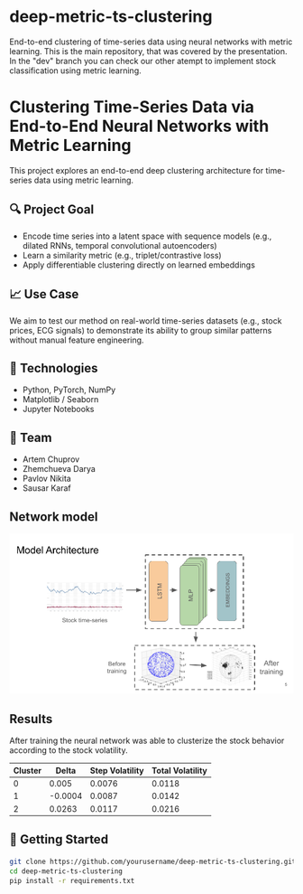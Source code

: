 # deep-metric-ts-clustering
End-to-end clustering of time-series data using neural networks with metric learning. This is the main repository, that was covered by the presentation. In the "dev" branch you can check our other atempt to implement stock classification using metric learning.

# Clustering Time-Series Data via End-to-End Neural Networks with Metric Learning

This project explores an end-to-end deep clustering architecture for time-series data using metric learning.

## 🔍 Project Goal

- Encode time series into a latent space with sequence models (e.g., dilated RNNs, temporal convolutional autoencoders)
- Learn a similarity metric (e.g., triplet/contrastive loss)
- Apply differentiable clustering directly on learned embeddings

## 📈 Use Case

We aim to test our method on real-world time-series datasets (e.g., stock prices, ECG signals) to demonstrate its ability to group similar patterns without manual feature engineering.

## 🧠 Technologies

- Python, PyTorch, NumPy
- Matplotlib / Seaborn
- Jupyter Notebooks

## 🧪 Team

- Artem Chuprov  
- Zhemchueva Darya  
- Pavlov Nikita  
- Sausar Karaf

## Network model

![Network model](img/Clustering%20Time-Series%20Data%20via%20Neural%20Networks.png)

## Results

After training the neural network was able to clusterize the stock behavior according to the stock volatility.


| Cluster | Delta   | Step Volatility | Total Volatility |
|---------|---------|------------------|------------------|
| 0       | 0.005   | 0.0076           | 0.0118           |
| 1       | -0.0004 | 0.0087           | 0.0142           |
| 2       | 0.0263  | 0.0117           | 0.0216           |


## 🏁 Getting Started

```bash
git clone https://github.com/yourusername/deep-metric-ts-clustering.git
cd deep-metric-ts-clustering
pip install -r requirements.txt